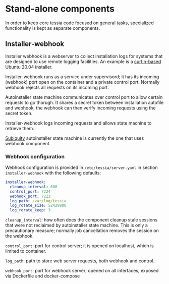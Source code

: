 <!--
Copyright 2020 IBM Corp.

Licensed under the Apache License, Version 2.0 (the "License");
you may not use this file except in compliance with the License.
You may obtain a copy of the License at

   http://www.apache.org/licenses/LICENSE-2.0

Unless required by applicable law or agreed to in writing, software
distributed under the License is distributed on an "AS IS" BASIS,
WITHOUT WARRANTIES OR CONDITIONS OF ANY KIND, either express or implied.
See the License for the specific language governing permissions and
limitations under the License.
-->

# Stand-alone components

In order to keep core tessia code focused on general tasks, specialized functionality is kept as separate components.

## Installer-webhook

Installer webhook is a webserver to collect installation logs for systems that are designed to use remote logging facilities. An example is a [curtin-based][curtin] Ubuntu 20.04 installer.

Installer-webhook runs as a service under supervisord; it has its incoming (webhook) port open on the container and a private control port. Normally webhook rejects all requests on its incoming port.

Autoinstaller state machine communicates over control port to allow certain requests to go thorugh. It shares a secret token between installation autofile and webhook, the webhook can then verify incoming requests using the secret token. 

Installer-webhook logs incoming requests and allows state machine to retrieve them.

[Subiquity][sm_subiquity] autoinstaller state machine is currently the one that uses webhook component.

### Webhook configuration

Webhook configuration is provided in `/etc/tessia/server.yaml` in section `installer-webhook` with the following defaults:
```yaml
installer-webhook:
  cleanup_interval: 600
  control_port: 7224
  webhook_port: 7223
  log_path: /var/log/tessia
  log_rotate_size: 52428800
  log_rorate_keep: 3
```

`cleanup_interval`: how often does the component cleanup stale sessions that were not reclaimed by autoinstaller state machine. This is only a precautionary measure; normally job cancellation removes the session on the webhook.

`control_port`: port for control server; it is opened on localhost, which is limited to container.

`log_path`: path to store web server requests, both webhook and control.

`webhook_port`: port for webhook server; opened on all interfaces, exposed via Dockerfile and docker-compose

[curtin]: https://curtin.readthedocs.io/en/latest/index.html
[sm_subiquity]: https://gitlab.com/tessia-project/tessia/-/tree/master/tessia/server/state_machines/autoinstall/sm_subiquity.py
